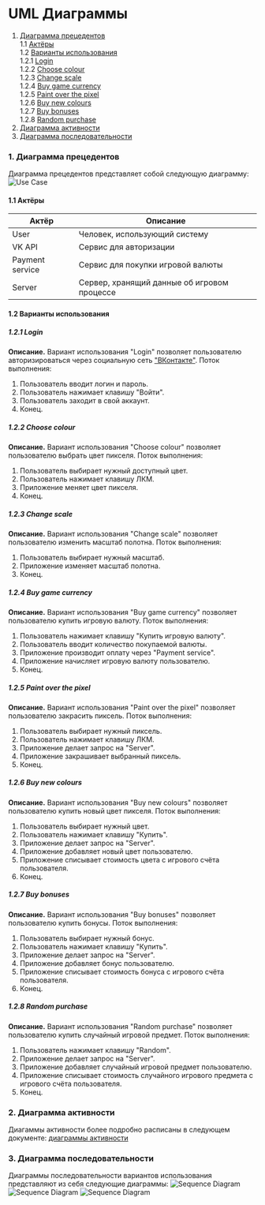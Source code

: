 # UML Диаграммы
1. [Диаграмма прецедентов](#1)<br>
1.1 [Актёры](#1.1)<br>
1.2 [Варианты использования](#1.2)<br>
1.2.1 [Login](#1.2.1)<br>
1.2.2 [Choose colour](#1.2.2)<br>
1.2.3 [Change scale](#1.2.3)<br>
1.2.4 [Buy game currency](#1.2.4)<br>
1.2.5 [Paint over the pixel](#1.2.5)<br>
1.2.6 [Buy new colours](#1.2.6)<br>
1.2.7 [Buy bonuses](#1.2.7)<br>
1.2.8 [Random purchase](#1.2.8)<br>
2. [Диаграмма активности](#2)
3. [Диаграмма последовательности](#3)

### 1. Диаграмма прецедентов<a name="1"></a>
Диаграмма прецедентов представляет собой следующую диаграмму: 
![Use Case](https://github.com/qkay111/PixelBattle/blob/master/documentation/uml-diagrams/Use%20case/UseCase.png)
#### 1.1 Актёры<a name="1.1"></a>
Актёр | Описание
--- | ---
User|Человек, использующий систему
VK API|Сервис для авторизации
Payment service|Сервис для покупки игровой валюты
Server|Сервер, хранящий данные об игровом процессе

#### 1.2 Варианты использования<a name="1.2"></a>
##### 1.2.1 Login<a name="1.2.1"></a>
**Описание.** Вариант использования "Login" позволяет пользователю авторизироваться через социальную сеть ["ВКонтакте"](https://vk.com/).
Поток выполнения:
1. Пользователь вводит логин и пароль.
2. Пользователь нажимает клавишу "Войти".
3. Пользователь заходит в свой аккаунт.
4. Конец.
##### 1.2.2 Choose colour<a name="1.2.2"></a>
**Описание.** Вариант использования "Choose colour" позволяет пользователю выбрать цвет пикселя.
Поток выполнения:
1. Пользователь выбирает нужный доступный цвет.
2. Пользователь нажимает клавишу ЛКМ.
3. Приложение меняет цвет пикселя.
4. Конец.
##### 1.2.3 Change scale<a name="1.2.3"></a>
**Описание.** Вариант использования "Change scale" позволяет пользователю изменить масштаб полотна.
Поток выполнения:
1. Пользователь выбирает нужный масштаб.
2. Приложение изменяет масштаб полотна.
3. Конец.
##### 1.2.4 Buy game currency<a name="1.2.4"></a>
**Описание.** Вариант использования "Buy game currency" позволяет пользователю купить игровую валюту.
Поток выполнения:
1. Пользователь нажимает клавишу "Купить игровую валюту".
2. Пользователь вводит количество покупаемой валюты.
3. Приложение производит оплату через "Payment service".
4. Приложение начисляет игровую валюту пользователю.
5. Конец.
##### 1.2.5 Paint over the pixel<a name="1.2.5"></a>
**Описание.** Вариант использования "Paint over the pixel" позволяет пользователю закрасить пиксель.
Поток выполнения:
1. Пользователь выбирает нужный пиксель.
2. Пользователь нажимает клавишу ЛКМ.
3. Приложение делает запрос на "Server".
4. Приложение закрашивает выбранный пиксель.
5. Конец.
##### 1.2.6 Buy new colours<a name="1.2.6"></a>
**Описание.** Вариант использования "Buy new colours" позволяет пользователю купить новый цвет пикселя.
Поток выполнения:
1. Пользователь выбирает нужный цвет.
2. Пользователь нажимает клавишу "Купить".
3. Приложение делает запрос на "Server".
4. Приложение добавляет новый цвет пользователю.
5. Приложение списывает стоимость цвета с игрового счёта пользователя.
6. Конец.
##### 1.2.7 Buy bonuses<a name="1.2.7"></a>
**Описание.** Вариант использования "Buy bonuses" позволяет пользователю купить бонусы.
Поток выполнения:
1. Пользователь выбирает нужный бонус.
2. Пользователь нажимает клавишу "Купить".
3. Приложение делает запрос на "Server".
4. Приложение добавляет бонус пользователю.
5. Приложение списывает стоимость бонуса с игрового счёта пользователя.
6. Конец.
##### 1.2.8 Random purchase<a name="1.2.8"></a>
**Описание.** Вариант использования "Random purchase" позволяет пользователю  купить случайный игровой предмет.
Поток выполнения:
1. Пользователь нажимает клавишу "Random".
2. Приложение делает запрос на "Server".
3. Приложение добавляет случайный игровой предмет пользователю.
4. Приложение списывает стоимость случайного игрового предмета с игрового счёта пользователя.
5. Конец.

### 2. Диаграмма активности<a name="2"></a>
Диагаммы активности более подробно расписаны в следующем документе: [диаграммы активности](https://github.com/qkay111/PixelBattle/blob/master/documentation/uml-diagrams/Activity/README.md)

### 3. Диаграмма последовательности<a name="3"></a>
Диаграммы последовательности вариантов использования представляют из себя следующие диаграммы:
![Sequence Diagram](https://github.com/qkay111/PixelBattle/blob/master/documentation/uml-diagrams/Sequence/SequenceDiagramLogin.png)
![Sequence Diagram](https://github.com/qkay111/PixelBattle/blob/master/documentation/uml-diagrams/Sequence/SequenceDiagramBuyGameElements.png)
![Sequence Diagram](https://github.com/qkay111/PixelBattle/blob/master/documentation/uml-diagrams/Sequence/SequenceDiagramBuyGameCurrency.png)

